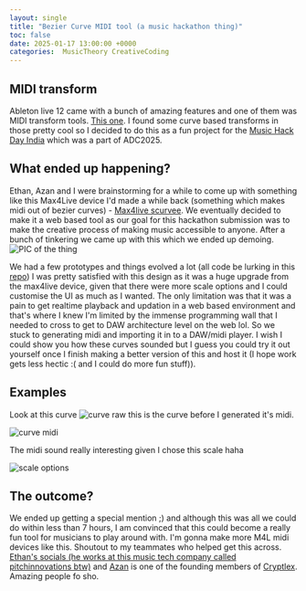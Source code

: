 ```yaml
---
layout: single
title: "Bezier Curve MIDI tool (a music hackathon thing)"
toc: false
date: 2025-01-17 13:00:00 +0000
categories:  MusicTheory CreativeCoding
---
```


## MIDI transform
Ableton live 12 came with a bunch of amazing features and one of them was MIDI transform tools. [This one](https://www.ableton.com/en/live-manual/12/midi-tools/). I found some curve based transforms in those pretty cool so I decided to do this as a fun project for the [Music Hack Day India](https://musichackdayindia.github.io/) which was a part of ADC2025. 

## What ended up happening?
Ethan, Azan and I were brainstorming for a while to come up with something like this Max4Live device I'd made a while back (something which makes midi out of bezier curves) - [Max4live scurvee](https://maxforlive.com/library/device/11990/scurveee). We eventually decided to make it a web based tool as our goal for this hackathon submission was to make the creative process of making music accessible to anyone. After a bunch of tinkering we came up with this which we ended up demoing.
![PIC of the thing](/rp_portfolio/assets/images/scurvee_view_browser.jpg)

We had a few prototypes and things evolved a lot (all code be lurking in this [repo](https://github.com/azan-n/scurvee/tree/rp/knobs))
I was pretty satisfied with this design as it was a huge upgrade from the max4live device, given that there were more scale options and I could customise the UI as much as I wanted. The only limitation was that it was a pain to get realtime playback and updation in a web based environment and that's where I knew I'm limited by the immense programming wall that I needed to cross to get to DAW architecture level on the web lol. So we stuck to generating midi and importing it in to a DAW/midi player. I wish I could show you how these curves sounded but I guess you could try it out yourself once I finish making a better version of this and host it (I hope work gets less hectic :( and I could do more fun stuff)).


## Examples
Look at this curve
![curve raw](/rp_portfolio/assets/images/curve_1.jpg)
this is the curve before I generated it's midi.

![curve midi](/rp_portfolio/assets/images/midi_curve_1.jpg)

The midi sound really interesting given I chose this scale haha

![scale options](/rp_portfolio/assets/images/super_scale.jpg)

## The outcome?
We ended up getting a special mention ;) and although this was all we could do within less than 7 hours, I am convinced that this could become a really fun tool for musicians to play around with. I'm gonna make more M4L midi devices like this. Shoutout to my teammates who helped get this across. 
[Ethan's socials (he works at this music tech company called pitchinnovations btw)](https://www.instagram.com/ethan.dj0seph/) and [Azan](https://www.instagram.com/azan.n0/) is one of the founding members of [Cryptlex](https://cryptlex.com/). Amazing people fo sho.


